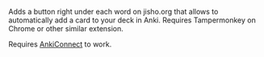 Adds a button right under each word on jisho.org that allows to automatically add a card to your deck in Anki.
Requires Tampermonkey on Chrome or other similar extension.


Requires [AnkiConnect](https://ankiweb.net/shared/info/2055492159) to work.

